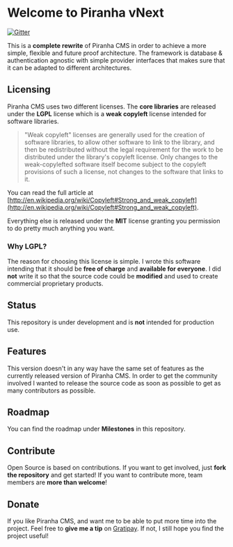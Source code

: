 # Welcome to Piranha vNext

[![Gitter](https://badges.gitter.im/Join%20Chat.svg)](https://gitter.im/PiranhaCMS/Piranha.vNext?utm_source=badge&utm_medium=badge&utm_campaign=pr-badge&utm_content=badge)

This is a **complete rewrite** of Piranha CMS in order to achieve a more simple, flexible and future proof architecture. The framework is database & authentication agnostic with simple provider interfaces that makes sure that it can be adapted to different architectures.

## Licensing

Piranha CMS uses two different licenses. The **core libraries** are released under the **LGPL** license which is a **weak copyleft** license intended for software libraries. 

> "Weak copyleft" licenses are generally used for the creation of software libraries, to allow other software to link to the library, and then be redistributed without the legal requirement for the work to be distributed under the library's copyleft license. Only changes to the weak-copylefted software itself become subject to the copyleft provisions of such a license, not changes to the software that links to it. 

You can read the full article at [http://en.wikipedia.org/wiki/Copyleft#Strong_and_weak_copyleft](http://en.wikipedia.org/wiki/Copyleft#Strong_and_weak_copyleft).

Everything else is released under the **MIT** license granting you permission to do pretty much anything you want.

### Why LGPL?

The reason for choosing this license is simple. I wrote this software intending that it should be **free of charge** and **available for everyone**. I did **not** write it so that the source code could be **modified** and used to create commercial proprietary products.

## Status

This repository is under development and is **not** intended for production use.

## Features

This version doesn't in any way have the same set of features as the currently released version of Piranha CMS. In order to get the community involved I wanted to release the source code as soon as possible to get as many contributors as possible.

## Roadmap

You can find the roadmap under **Milestones** in this repository.

## Contribute

Open Source is based on contributions. If you want to get involved, just **fork the repository** and get started! If you want to contribute more, team members are **more than welcome**!

## Donate

If you like Piranha CMS, and want me to be able to put more time into the project. Feel free to **give me a tip** on [Gratipay](https://gratipay.com/tidyui). If not, I still hope you find the project useful!
